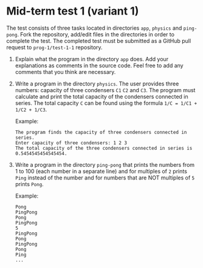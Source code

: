
# Mid-term test 1 (variant 1)

The test consists of three tasks located in directories `app`, `physics` and
`ping-pong`. Fork the repository, add/edit files in the directories in order to
complete the test. The completed test must be submitted as a GitHub pull request
to `prog-1/test-1-1` repository.

1. Explain what the program in the directory `app` does. Add your explanations
as comments in the source code. Feel free to add any comments that you think are necessary.

2. Write a program in the directory `physics`. The user provides three numbers:
capacity of three condensers `C1` `C2` and `C3`. The program must calculate and
print the total capacity of the condensers connected in series. The total capacity `C` can be found using the formula `1/C = 1/C1 + 1/C2 + 1/C3`.

   Example:

   ```
   The program finds the capacity of three condensers connected in series.
   Enter capacity of three condensers: 1 2 3
   The total capacity of the three condensers connected in series is 0.5454545454545454.
   ```

3. Write a program in the directory `ping-pong` that prints the numbers from 1
to 100 (each number in a separate line) and for multiples of `2` prints `Ping`
instead of the number and for numbers that are NOT multiples of `5` prints `Pong`.

   Example:

   ```
   Pong
   PingPong
   Pong
   PingPong
   5
   PingPong
   Pong
   PingPong
   Pong
   Ping
   ...
   ```